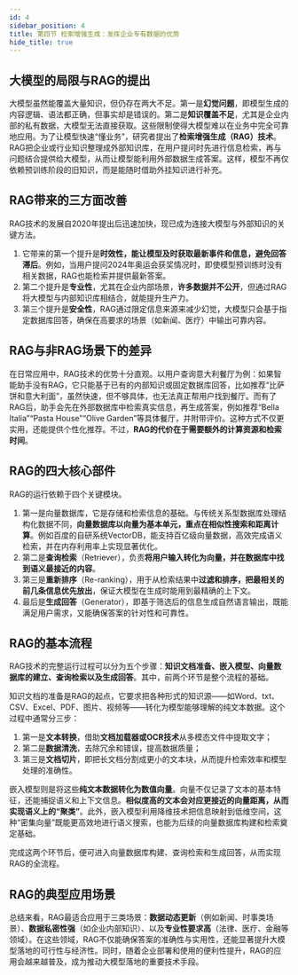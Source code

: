 ```yaml
---
id: 4
sidebar_position: 4
title: 第四节 检索增强生成：发挥企业专有数据的优势
hide_title: true
---
```


## 大模型的局限与RAG的提出
大模型虽然能覆盖大量知识，但仍存在两大不足。第一是**幻觉问题**，即模型生成的内容逻辑、语法都正确，但事实却是错误的。第二是**知识覆盖不足**，尤其是企业内部的私有数据，大模型无法直接获取。这些限制使得大模型难以在业务中完全可靠地应用。为了让模型快速“懂业务”，研究者提出了**检索增强生成（RAG）技术**。RAG把企业或行业知识整理成外部知识库，在用户提问时先进行信息检索，再与问题结合提供给大模型，从而让模型能利用外部数据生成答案。这样，模型不再仅依赖预训练阶段的旧知识，而是能随时借助外挂知识进行补充。

## RAG带来的三方面改善
RAG技术的发展自2020年提出后迅速加快，现已成为连接大模型与外部知识的关键方法。
1. 它带来的第一个提升是**时效性，能让模型及时获取最新事件和信息，避免回答滞后**。例如，当用户提问2024年奥运会获奖情况时，即使模型预训练时没有相关数据，RAG也能检索并提供最新答案。
2. 第二个提升是**专业性**，尤其在企业内部场景，**许多数据并不公开**，但通过RAG将大模型与内部知识库相结合，就能提升生产力。
3. 第三个提升是**安全性**，RAG通过限定信息来源来减少幻觉，大模型只会基于指定数据库回答，确保在高要求的场景（如新闻、医疗）中输出可靠内容。

## RAG与非RAG场景下的差异
在日常应用中，RAG技术的优势十分直观。以用户查询意大利餐厅为例：如果智能助手没有RAG，它只能基于已有的内部知识或固定数据库回答，比如推荐“比萨饼和意大利面”，虽然快速，但不够具体，也无法真正帮用户找到餐厅。而有了RAG后，助手会先在外部数据库中检索真实信息，再生成答案，例如推荐“Bella Italia”“Pasta House”“Olive Garden”等具体餐厅，并附带评价。这种方式不仅更实用，还能提供个性化推荐。不过，**RAG的代价在于需要额外的计算资源和检索时间**。

## RAG的四大核心部件
RAG的运行依赖于四个关键模块。
1. 第一是向量数据库，它是存储和检索信息的基础。与传统关系型数据库处理结构化数据不同，**向量数据库以向量为基本单元，重点在相似性搜索和距离计算**。例如百度的自研系统VectorDB，能支持百亿级向量数据，高效完成语义检索，并在内存利用率上实现显著优化。
2. 第二是**查询检索**（Retriever），负责**将用户输入转化为向量，并在数据库中找到语义最接近的内容**。
3. 第三是**重新排序**（Re-ranking），用于从检索结果中**过滤和排序，把最相关的前几条信息优先放出**，保证大模型在生成时能用到最精确的上下文。
4. 最后是**生成回答**（Generator），即基于筛选后的信息生成自然语言输出，既能满足用户需求，又能确保答案的针对性和可靠性。

## RAG的基本流程
RAG技术的完整运行过程可以分为五个步骤：**知识文档准备、嵌入模型、向量数据库的建立、查询检索以及生成回答**。其中，前两个环节是整个流程的基础。

知识文档的准备是RAG的起点，它要求把各种形式的知识源——如Word、txt、CSV、Excel、PDF、图片、视频等——转化为模型能够理解的纯文本数据。这个过程中通常分三步：
1. 第一是**文本转换**，借助**文档加载器或OCR技术**从多模态文件中提取文字；
2. 第二是**数据清洗**，去除冗余和错误，提高数据质量；
3. 第三是**文档切片**，即把长文档分割成更小的文本块，从而提升检索效率和模型处理的准确性。

嵌入模型则是将这些**纯文本数据转化为数值向量**。向量不仅记录了文本的基本特征，还能捕捉语义和上下文信息。**相似度高的文本会对应更接近的向量距离，从而实现语义上的“聚类”**。此外，嵌入模型利用降维技术把信息映射到低维空间，这种“密集向量”既能更高效地进行语义搜索，也能为后续的向量数据库构建和检索奠定基础。

完成这两个环节后，便可进入向量数据库构建、查询检索和生成回答，从而实现RAG的全流程。

## RAG的典型应用场景
总结来看，RAG最适合应用于三类场景：**数据动态更新**（例如新闻、时事类场景）、**数据私密性强**（如企业内部知识）、以及**专业性要求高**（法律、医疗、金融等领域）。在这些领域，RAG不仅能确保答案的准确性与实用性，还能显著提升大模型落地的可行性与经济性。同时，随着企业部署和使用的便利性提升，RAG的应用会越来越普及，成为推动大模型落地的重要技术手段。